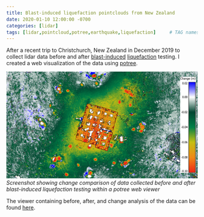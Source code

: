 ```yaml
---
title: Blast-induced liquefaction pointclouds from New Zealand
date: 2020-01-10 12:00:00 -0700
categories: [lidar]
tags: [lidar,pointcloud,potree,earthquake,liquefaction]     # TAG names should always be lowercase
---
```


After a recent trip to Christchurch, New Zealand in December 2019 to collect lidar data before and after <a href="https://www.eqc.govt.nz/assets/Publications-Resources/What-is-blast-induced-liquefaction-testing-Factsheet.pdf" target="_blank">blast-induced</a> <a href="https://en.wikipedia.org/wiki/Soil_liquefaction" target="_blank">liquefaction</a> testing. I created a web visualization of the data using <a href="https://github.com/potree/potree" target="_blank">potree</a>.

![liquefaction potree](/assets/liquefaction/liquefaction.png)
_Screenshot showing change comparison of data collected before and after blast-induced liquefaction testing within a potree web viewer_

The viewer containing before, after, and change analysis of the data can be found <a href="https://research.engr.oregonstate.edu/geomatics/projects/new-zealand/christchurch-blast-liquefaction/2019/" target="_blank">here</a>.